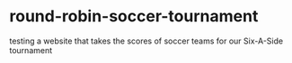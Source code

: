 # round-robin-soccer-tournament
testing a website that takes the scores of soccer teams for our Six-A-Side tournament
